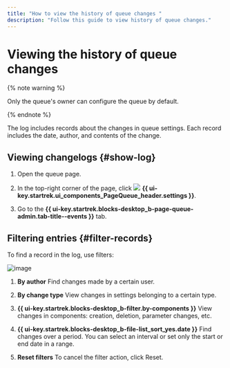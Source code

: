 ```yaml
---
title: "How to view the history of queue changes "
description: "Follow this guide to view history of queue changes."
---
```


# Viewing the history of queue changes

{% note warning %}

Only the queue's owner can configure the queue by default.

{% endnote %}

The log includes records about the changes in queue settings. Each record includes the date, author, and contents of the change.

## Viewing changelogs {#show-log}

1. Open the queue page.

1. In the top-right corner of the page, click ![](../../_assets/tracker/svg/settings-old.svg) **{{ ui-key.startrek.ui_components_PageQueue_header.settings }}**.

1. Go to the **{{ ui-key.startrek.blocks-desktop_b-page-queue-admin.tab-title--events }}** tab.

## Filtering entries {#filter-records}

To find a record in the log, use filters:

![image](../../_assets/tracker/queue-history.png)

1. **By author**
    Find changes made by a certain user.

1. **By change type**
    View changes in settings belonging to a certain type.

1. **{{ ui-key.startrek.blocks-desktop_b-filter.by-components }}**
    View changes in components: creation, deletion, parameter changes, etc.

1. **{{ ui-key.startrek.blocks-desktop_b-file-list_sort_yes.date }}**
    Find changes over a period. You can select an interval or set only the start or end date in a range.

1. **Reset filters**
    To cancel the filter action, click Reset.
